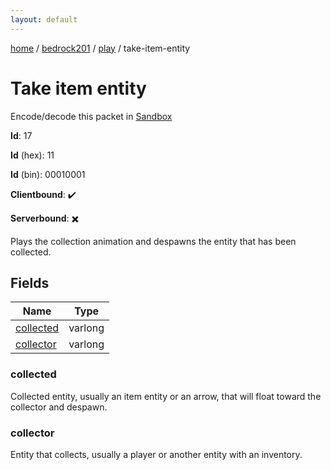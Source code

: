 ```yaml
---
layout: default
---
```


[home](/)  /  [bedrock201](/protocol/bedrock201)  /  [play](/protocol/bedrock201/play)  /  take-item-entity

# Take item entity

Encode/decode this packet in [Sandbox](../../../sandbox/bedrock201#play.take_item_entity)

**Id**: 17

**Id** (hex): 11

**Id** (bin): 00010001

**Clientbound**: ✔️

**Serverbound**: ✖️

Plays the collection animation and despawns the entity that has been collected.

## Fields

Name | Type
---|---
[collected](#collected) | varlong
[collector](#collector) | varlong

### collected

Collected entity, usually an item entity or an arrow, that will float toward the collector and despawn.

### collector

Entity that collects, usually a player or another entity with an inventory.
